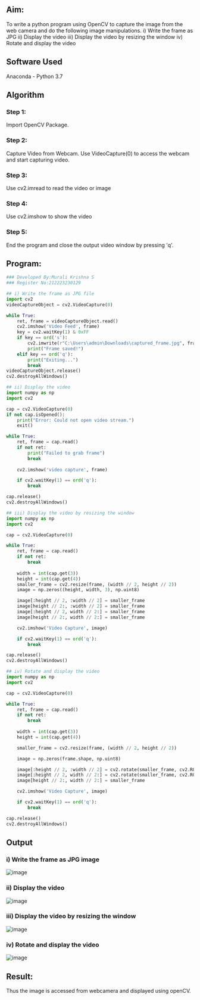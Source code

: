 
## Aim:
 
To write a python program using OpenCV to capture the image from the web camera and do the following image manipulations.
i) Write the frame as JPG 
ii) Display the video 
iii) Display the video by resizing the window
iv) Rotate and display the video

## Software Used
Anaconda - Python 3.7
## Algorithm
### Step 1:
Import OpenCV Package.
### Step 2:
Capture Video from Webcam. Use VideoCapture(0) to access the webcam and start capturing video.
### Step 3:
Use cv2.imread to read the video or image
### Step 4:
Use cv2.imshow to show the video
### Step 5:
End the program and close the output video window by pressing 'q'.
## Program:
``` Python
### Developed By:Murali Krishna S
### Register No:212223230129

## i) Write the frame as JPG file
import cv2
videoCaptureObject = cv2.VideoCapture(0)

while True:
    ret, frame = videoCaptureObject.read()
    cv2.imshow('Video Feed', frame)
    key = cv2.waitKey(1) & 0xFF
    if key == ord('s'):
        cv2.imwrite(r"C:\Users\admin\Downloads\captured_frame.jpg", frame)
        print("Frame saved!")
    elif key == ord('q'):
        print("Exiting...")
        break
videoCaptureObject.release()
cv2.destroyAllWindows()

## ii) Display the video
import numpy as np
import cv2

cap = cv2.VideoCapture(0)
if not cap.isOpened():
    print("Error: Could not open video stream.")
    exit()

while True:
    ret, frame = cap.read()
    if not ret:
        print("Failed to grab frame")
        break
    
    cv2.imshow('video capture', frame)

    if cv2.waitKey(1) == ord('q'):
        break

cap.release()
cv2.destroyAllWindows()

## iii) Display the video by resizing the window
import numpy as np
import cv2

cap = cv2.VideoCapture(0)

while True:
    ret, frame = cap.read()
    if not ret:
        break
    
    width = int(cap.get(3))  
    height = int(cap.get(4))  
    smaller_frame = cv2.resize(frame, (width // 2, height // 2))
    image = np.zeros((height, width, 3), np.uint8)

    image[:height // 2, :width // 2] = smaller_frame  
    image[height // 2:, :width // 2] = smaller_frame  
    image[:height // 2, width // 2:] = smaller_frame  
    image[height // 2:, width // 2:] = smaller_frame  

    cv2.imshow('Video Capture', image)

    if cv2.waitKey(1) == ord('q'):
        break

cap.release()
cv2.destroyAllWindows()

## iv) Rotate and display the video
import numpy as np
import cv2

cap = cv2.VideoCapture(0)

while True:
    ret, frame = cap.read()
    if not ret:
        break
    
    width = int(cap.get(3)) 
    height = int(cap.get(4)) 

    smaller_frame = cv2.resize(frame, (width // 2, height // 2))

    image = np.zeros(frame.shape, np.uint8)

    image[:height // 2, :width // 2] = cv2.rotate(smaller_frame, cv2.ROTATE_180)
    image[:height // 2, width // 2:] = cv2.rotate(smaller_frame, cv2.ROTATE_180) 
    image[height // 2:, width // 2:] = smaller_frame 

    cv2.imshow('Video Capture', image)

    if cv2.waitKey(1) == ord('q'):
        break

cap.release()
cv2.destroyAllWindows()

```
## Output

### i) Write the frame as JPG image
![image](https://github.com/user-attachments/assets/23d57ea6-97ea-47d0-b768-bfad2c9ca988)

### ii) Display the video
![image](https://github.com/user-attachments/assets/a133d6b8-d170-44ef-8c87-35685b5a2473)

### iii) Display the video by resizing the window
![image](https://github.com/user-attachments/assets/752270b1-d26e-4150-9f1e-4f110dd5f29f)

### iv) Rotate and display the video
![image](https://github.com/user-attachments/assets/56b08ee1-471a-4db3-9c6c-c128ec442ce8)

## Result:
Thus the image is accessed from webcamera and displayed using openCV.
